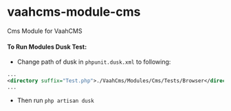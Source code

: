 # vaahcms-module-cms
Cms Module for VaahCMS


#### To Run Modules Dusk Test:
- Change path of dusk in `phpunit.dusk.xml` to following:
```xml
...
<directory suffix="Test.php">./VaahCms/Modules/Cms/Tests/Browser</directory>
...
```

- Then run `php artisan dusk`